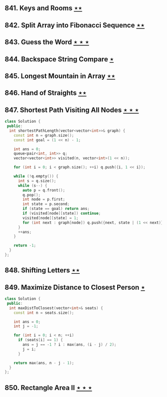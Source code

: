 ## 841. Keys and Rooms [$\star\star$](https://leetcode.com/problems/keys-and-rooms)

## 842. Split Array into Fibonacci Sequence [$\star\star$](https://leetcode.com/problems/split-array-into-fibonacci-sequence)

## 843. Guess the Word [$\star\star\star$](https://leetcode.com/problems/guess-the-word)

## 844. Backspace String Compare [$\star$](https://leetcode.com/problems/backspace-string-compare)

## 845. Longest Mountain in Array [$\star\star$](https://leetcode.com/problems/longest-mountain-in-array)

## 846. Hand of Straights [$\star\star$](https://leetcode.com/problems/hand-of-straights)

## 847. Shortest Path Visiting All Nodes [$\star\star\star$](https://leetcode.com/problems/shortest-path-visiting-all-nodes)

```cpp
class Solution {
 public:
  int shortestPathLength(vector<vector<int>>& graph) {
    const int n = graph.size();
    const int goal = (1 << n) - 1;

    int ans = 0;
    queue<pair<int, int>> q;
    vector<vector<int>> visited(n, vector<int>(1 << n));

    for (int i = 0; i < graph.size(); ++i) q.push({i, 1 << i});

    while (!q.empty()) {
      int s = q.size();
      while (s--) {
        auto p = q.front();
        q.pop();
        int node = p.first;
        int state = p.second;
        if (state == goal) return ans;
        if (visited[node][state]) continue;
        visited[node][state] = 1;
        for (int next : graph[node]) q.push({next, state | (1 << next)});
      }
      ++ans;
    }

    return -1;
  }
};
```

## 848. Shifting Letters [$\star\star$](https://leetcode.com/problems/shifting-letters)

## 849. Maximize Distance to Closest Person [$\star$](https://leetcode.com/problems/maximize-distance-to-closest-person)

```cpp
class Solution {
 public:
  int maxDistToClosest(vector<int>& seats) {
    const int n = seats.size();

    int ans = 0;
    int j = -1;

    for (int i = 0; i < n; ++i)
      if (seats[i] == 1) {
        ans = j == -1 ? i : max(ans, (i - j) / 2);
        j = i;
      }

    return max(ans, n - j - 1);
  }
};
```

## 850. Rectangle Area II [$\star\star\star$](https://leetcode.com/problems/rectangle-area-ii)

